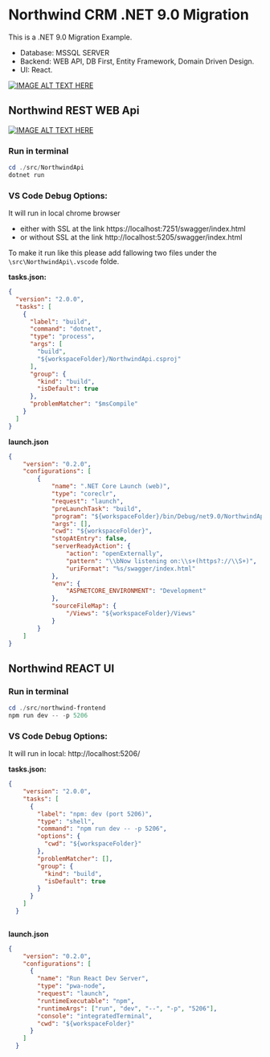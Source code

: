 # Northwind CRM .NET 9.0 Migration

This is a .NET 9.0 Migration Example.
- Database: MSSQL SERVER
- Backend: WEB API, DB First, Entity Framework, Domain Driven Design.
- UI: React. 

[![IMAGE ALT TEXT HERE](https://img.youtube.com/vi/5pMxzQb01TI/0.jpg)](https://www.youtube.com/watch?v=5pMxzQb01TI)

## Northwind REST WEB Api

[![IMAGE ALT TEXT HERE](https://img.youtube.com/vi/1E2b5hANg2Q/0.jpg)](https://www.youtube.com/watch?v=1E2b5hANg2Q)

### Run in terminal

```powershell
cd ./src/NorthwindApi
dotnet run
```

### VS Code Debug Options:
It will run in local chrome browser 
- either with SSL at the link https://localhost:7251/swagger/index.html
- or without SSL at the link http://localhost:5205/swagger/index.html

To make it run like this please add fallowing two files under the ```\src\NorthwindApi\.vscode``` folde.

**tasks.json:**
```json
{
  "version": "2.0.0",
  "tasks": [
    {
      "label": "build",
      "command": "dotnet",
      "type": "process",
      "args": [
        "build",
        "${workspaceFolder}/NorthwindApi.csproj"
      ],
      "group": {
        "kind": "build",
        "isDefault": true
      },
      "problemMatcher": "$msCompile"
    }
  ]
}
```
**launch.json**
```json
{
    "version": "0.2.0",
    "configurations": [
        {
            "name": ".NET Core Launch (web)",
            "type": "coreclr",
            "request": "launch",
            "preLaunchTask": "build",
            "program": "${workspaceFolder}/bin/Debug/net9.0/NorthwindApi.dll",
            "args": [],
            "cwd": "${workspaceFolder}",
            "stopAtEntry": false,
            "serverReadyAction": {
                "action": "openExternally",
                "pattern": "\\bNow listening on:\\s+(https?://\\S+)",
                "uriFormat": "%s/swagger/index.html"
            },
            "env": {
                "ASPNETCORE_ENVIRONMENT": "Development"
            },
            "sourceFileMap": {
                "/Views": "${workspaceFolder}/Views"
            }
        }
    ]
}

```

## Northwind REACT UI

### Run in terminal

```powershell
cd ./src/northwind-frontend
npm run dev -- -p 5206
```

### VS Code Debug Options:
It will run in local: http://localhost:5206/

**tasks.json:**
```json
{
    "version": "2.0.0",
    "tasks": [
      {
        "label": "npm: dev (port 5206)",
        "type": "shell",
        "command": "npm run dev -- -p 5206",
        "options": {
          "cwd": "${workspaceFolder}"
        },
        "problemMatcher": [],
        "group": {
          "kind": "build",
          "isDefault": true
        }
      }
    ]
  }
  
```

**launch.json**
```json
{
    "version": "0.2.0",
    "configurations": [
      {
        "name": "Run React Dev Server",
        "type": "pwa-node",
        "request": "launch",
        "runtimeExecutable": "npm",
        "runtimeArgs": ["run", "dev", "--", "-p", "5206"],
        "console": "integratedTerminal",
        "cwd": "${workspaceFolder}"
      }
    ]
  }
```

